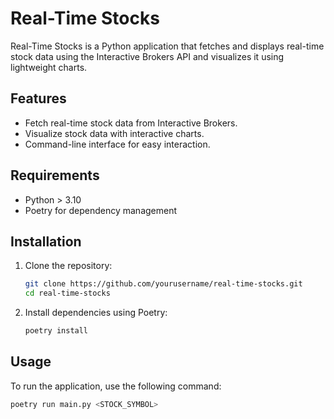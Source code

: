 # Real-Time Stocks

Real-Time Stocks is a Python application that fetches and displays real-time stock data using the Interactive Brokers API and visualizes it using lightweight charts.

## Features

- Fetch real-time stock data from Interactive Brokers.
- Visualize stock data with interactive charts.
- Command-line interface for easy interaction.

## Requirements

- Python > 3.10
- Poetry for dependency management

## Installation

1. Clone the repository:

    ```sh
    git clone https://github.com/yourusername/real-time-stocks.git
    cd real-time-stocks
    ```

2. Install dependencies using Poetry:

    ```sh
    poetry install
    ```

## Usage

To run the application, use the following command:

```sh
poetry run main.py <STOCK_SYMBOL>
```
